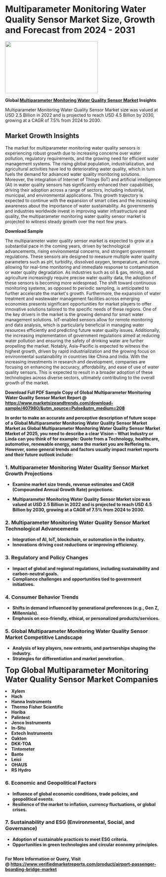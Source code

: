 <H1>Multiparameter Monitoring Water Quality Sensor Market Size, Growth and Forecast from 2024 - 2031</H1><img class="aligncenter size-medium wp-image-584254" src="https://thirdeyenews.in/wp-content/uploads/2024/09/Global-Market-Research-300x168.jpeg" alt="" width="300" height="168" /><p><strong>Global&nbsp;<a href="https://www.marketsizeandtrends.com/download-sample/407980/&amp;utm_source=Pulse&amp;utm_medium=208">Multiparameter Monitoring Water Quality Sensor Market</a> Insights</strong></p><p>Multiparameter Monitoring Water Quality Sensor Market size was valued at USD 2.5 Billion in 2022 and is projected to reach USD 4.5 Billion by 2030, growing at a CAGR of 7.5% from 2024 to 2030.</p><p><h2>Market Growth Insights</h2> <p>The market for multiparameter monitoring water quality sensors is experiencing robust growth due to increasing concerns over water pollution, regulatory requirements, and the growing need for efficient water management systems. The rising global population, industrialization, and agricultural activities have led to deteriorating water quality, which in turn fuels the demand for advanced water quality monitoring solutions. Moreover, the integration of Internet of Things (IoT) and artificial intelligence (AI) in water quality sensors has significantly enhanced their capabilities, driving their adoption across a range of sectors, including industrial, municipal, and environmental applications. This growth trajectory is expected to continue with the expansion of smart cities and the increasing awareness about the importance of water sustainability. As governments and industries worldwide invest in improving water infrastructure and quality, the multiparameter monitoring water quality sensor market is projected to witness steady growth over the next few years.</p> <p><strong>Download Sample</strong></p> <p>The multiparameter water quality sensor market is expected to grow at a substantial pace in the coming years, driven by technological advancements, rising environmental concerns, and stringent government regulations. These sensors are designed to measure multiple water quality parameters such as pH, turbidity, dissolved oxygen, temperature, and more, allowing for real-time monitoring and immediate response to contamination or water quality degradation. As industries such as oil & gas, mining, and agriculture increasingly require precise water quality data, the adoption of these sensors is becoming more widespread. The shift toward continuous monitoring systems, as opposed to periodic sampling, is anticipated to further accelerate the market's growth. Furthermore, the expansion of water treatment and wastewater management facilities across emerging economies presents significant opportunities for market players to offer innovative solutions tailored to the specific needs of these regions. One of the key drivers in the market is the growing demand for smart water management solutions. IoT-enabled sensors allow for remote monitoring and data analysis, which is particularly beneficial in managing water resources efficiently and predicting future water quality issues. Additionally, the increasing implementation of government regulations aimed at reducing water pollution and ensuring the safety of drinking water are further propelling the market. Notably, Asia-Pacific is expected to witness the highest growth, driven by rapid industrialization and the growing focus on environmental sustainability in countries like China and India. With the increasing investments in research and development, companies are focusing on enhancing the accuracy, affordability, and ease of use of water quality sensors. This is expected to result in a broader adoption of these technologies across diverse sectors, ultimately contributing to the overall growth of the market.</p> <p><strong></p><p><span class=""><strong>Download Full PDF Sample Copy of Global Multiparameter Monitoring Water Quality Sensor Market Report</strong> @ <a href="https://www.marketsizeandtrends.com/download-sample/407980/&amp;utm_source=Pulse&amp;utm_medium=208" target="_blank">https://www.marketsizeandtrends.com/download-sample/407980/&amp;utm_source=Pulse&amp;utm_medium=208</a></span></p><p>In order to make an accurate and perceptive description of future scope of a Global&nbsp;Multiparameter Monitoring Water Quality Sensor Market Market as Global&nbsp;Multiparameter Monitoring Water Quality Sensor Market Market of 2025, you need to describe a clear Vision &ndash; What Industry or Linda can you think of for example: Quote from a Technology, healthcare, automotive, renewable energy, name the market you are Reffering to. However, some general trends and factors usually impact market reports and their future outlook include:</p><h3>1.&nbsp;<strong>Multiparameter Monitoring Water Quality Sensor Market Growth Projections</strong></h3><ul><li>Examine market size trends, revenue estimates and CAGR (Compounded Annual Growth Rate) projections.</li><li><p>Multiparameter Monitoring Water Quality Sensor Market size was valued at USD 2.5 Billion in 2022 and is projected to reach USD 4.5 Billion by 2030, growing at a CAGR of 7.5% from 2024 to 2030.</p></li></ul><h3>2.&nbsp;<strong>Multiparameter Monitoring Water Quality Sensor Market Technological Advancements</strong></h3><ul><li>Integration of AI, IoT, blockchain, or automation in the industry.</li><li>Innovations driving cost reductions or improving efficiency.</li></ul><h3>3.&nbsp;<strong>Regulatory and Policy Changes</strong></h3><ul><li>Impact of global and regional regulations, including sustainability and carbon-neutral goals.</li><li>Compliance challenges and opportunities tied to government initiatives.</li></ul><h3>4.&nbsp;<strong>Consumer Behavior Trends</strong></h3><ul><li>Shifts in demand influenced by generational preferences (e.g., Gen Z, Millennials).</li><li>Emphasis on eco-friendly, ethical, or personalized products/services.</li></ul><h3>5.&nbsp;<strong>Global Multiparameter Monitoring Water Quality Sensor Market Competitive Landscape</strong></h3><ul><li>Analysis of key players, new entrants, and partnerships shaping the industry.</li><li>Strategies for differentiation and market penetration.</li></ul><p data-pm-slice="1 1 []"><span style="color: inherit; font-family: inherit; font-size: 25px;">Top Global Multiparameter Monitoring Water Quality Sensor Market Companies</span></p><div class="" data-test-id=""><p><li>Xylem</li><li> Hach</li><li> Hanna Instruments</li><li> Thermo Fisher Scientific</li><li> Horiba</li><li> Palintest</li><li> Jenco Instruments</li><li> In-Situ</li><li> Extech Instruments</li><li> Oakton</li><li> DKK-TOA</li><li> Tintometer</li><li> Bante</li><li> Leici</li><li> OHAUS</li><li> RS Hydro</li></p></div><h3>6.&nbsp;<strong>Economic and Geopolitical Factors</strong></h3><ul><li>Influence of global economic conditions, trade policies, and geopolitical events.</li><li>Resilience of the market to inflation, currency fluctuations, or global crises.</li></ul><h3>7.&nbsp;<strong>Sustainability and ESG (Environmental, Social, and Governance)</strong></h3><ul><li>Adoption of sustainable practices to meet ESG criteria.</li><li>Opportunities in green technologies and circular economy principles.</li></ul><h2><strong style="font-size: 14px;">For More Information or Query, Visit @&nbsp;</strong><a style="background-color: #ffffff; font-size: 14px;" href="https://www.marketsizeandtrends.com/report/multiparameter-monitoring-water-quality-sensor-market/" target="_blank">https://www.verifiedmarketreports.com/product/airport-passenger-boarding-bridge-market</a></h2>
